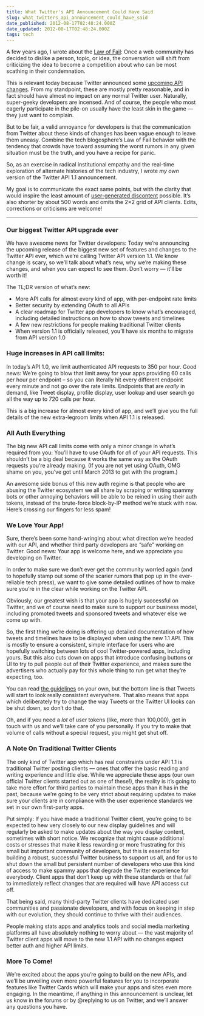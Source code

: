 ```yaml
---
title: What Twitter's API Announcement Could Have Said
slug: what_twitters_api_announcement_could_have_said
date_published: 2012-08-17T02:48:24.000Z
date_updated: 2012-08-17T02:48:24.000Z
tags: tech
---
```


A few years ago, I wrote about the [Law of Fail](http://dashes.com/anil/2009/06/the-end-of-fail.html): Once a web community has decided to dislike a person, topic, or idea, the conversation will shift from criticizing the idea to become a competition about who can be most scathing in their condemnation.

This is relevant today because Twitter announced some [upcoming API changes](https://dev.twitter.com/blog/changes-coming-to-twitter-api). From my standpoint, these are mostly pretty reasonable, and in fact should have almost no impact on any normal Twitter user. Naturally, super-geeky developers are incensed. And of course, the people who most eagerly participate in the pile-on usually have the least skin in the game — they just want to complain.

But to be fair, a valid annoyance for developers is that the communication from Twitter about these kinds of changes has been vague enough to leave them uneasy. Combine the tech blogosphere’s Law of Fail behavior with the tendency that crowds have toward assuming the worst rumors in any given situation must be the truth, and you have a recipe for panic.

So, as an exercise in radical institutional empathy and the real-time exploration of alternate histories of the tech industry, I wrote *my own* version of the Twitter API 1.1 announcement.

My goal is to communicate the exact same points, but with the clarity that would inspire the least amount of [user-generated discontent](http://dashes.com/anil/2007/08/inspirational.html) possible. It’s also shorter by about 500 words and omits the 2×2 grid of API clients. Edits, corrections or criticisms are welcome!

---

### Our biggest Twitter API upgrade ever

We have awesome news for Twitter developers: Today we’re announcing the upcoming release of the biggest new set of features and changes to the Twitter API ever, which we’re calling Twitter API version 1.1. We know change is scary, so we’ll talk about what’s new, why we’re making these changes, and when you can expect to see them. Don’t worry — it’ll be worth it!

The TL;DR version of what’s new:

- More API calls for almost every kind of app, with per-endpoint rate limits
- Better security by extending OAuth to all APIs
- A clear roadmap for Twitter app developers to know what’s encouraged, including detailed instructions on how to show tweets and timelines
- A few new restrictions for people making traditional Twitter clients
- When version 1.1 is officially released, you’ll have six months to migrate from API version 1.0

### Huge increases in API call limits:

In today’s API 1.0, we limit authenticated API requests to 350 per hour. Good news: We’re going to blow that limit away for your apps providing 60 calls per hour per endpoint – so you can literally hit every different endpoint every minute and not go over the rate limits. Endpoints that are *really* in demand, like Tweet display, profile display, user lookup and user search go all the way up to 720 calls per hour.

This is a big increase for almost every kind of app, and we’ll give you the full details of the new extra-legroom limits when API 1.1 is released.

### All Auth Everything

The big new API call limits come with only a minor change in what’s required from you: You’ll have to use OAuth for *all* of your API requests. This shouldn’t be a big deal because it works the same way as the OAuth requests you’re already making. (If you are not yet using OAuth, OMG shame on you, you’ve got until March 2013 to get with the program.)

An awesome side bonus of this new auth regime is that people who are abusing the Twitter ecosystem we all share by scraping or writing spammy bots or other annoying behaviors will be able to be reined in using their auth tokens, instead of the brute-force block-by-IP method we’re stuck with now. Here’s crossing our fingers for less spam!

### We Love Your App!

Sure, there’s been some hand-wringing about what direction we’re headed with our API, and whether third party developers are “safe” working on Twitter. Good news: Your app is welcome here, and we appreciate you developing on Twitter.

In order to make sure we don’t ever get the community worried again (and to hopefully stamp out some of the scarier rumors that pop up in the ever-reliable tech press), we want to give some detailed outlines of how to make sure you’re in the clear while working on the Twitter API.

Obviously, our greatest wish is that your app is hugely successful on Twitter, and we of course need to make sure to support our business model, including promoted tweets and sponsored tweets and whatever else we come up with.

So, the first thing we’re doing is offering up detailed documentation of how tweets and timelines have to be displayed when using the new 1.1 API. This is mostly to ensure a consistent, simple interface for users who are hopefully switching between lots of cool Twitter-powered apps, including yours. But this also cuts down on apps that introduce confusing buttons or UI to try to pull people out of their Twitter experience, and makes sure the advertisers who actually pay for this whole thing to run get what they’re expecting, too.

You can read [the guidelines](https://dev.twitter.com/terms/display-guidelines) on your own, but the bottom line is that Tweets will start to look really consistent everywhere. That also means that apps which deliberately try to change the way Tweets or the Twitter UI looks can be shut down, so don’t do that.

Oh, and if you need a *lot* of user tokens (like, more than 100,000), get in touch with us and we’ll take care of you personally. If you try to make that volume of calls without a special request, you might get shut off.

### A Note On Traditional Twitter Clients

The only kind of Twitter app which has real constraints under API 1.1 is traditional Twitter posting clients — ones that offer the basic reading and writing experience and little else. While we appreciate these apps (our own official Twitter clients started out as one of these!), the reality is it’s going to take more effort for third parties to maintain these apps than it has in the past, because we’re going to be very strict about requiring updates to make sure your clients are in compliance with the user experience standards we set in our own first-party apps.

Put simply: If you have made a traditional Twitter client, you’re going to be expected to hew very closely to our new display guidelines and will regularly be asked to make updates about the way you display content, sometimes with short notice. We recognize that might cause additional costs or stresses that make it less rewarding or more frustrating for this small but important community of developers, but this is essential for building a robust, successful Twitter business to support us all, and for us to shut down the small but persistent number of developers who use this kind of access to make spammy apps that degrade the Twitter experience for everybody. Client apps that don’t keep up with these standards or that fail to immediately reflect changes that are required will have API access cut off.

That being said, many third-party Twitter clients have dedicated user communities and passionate developers, and with focus on keeping in step with our evolution, they should continue to thrive with their audiences.

People making stats apps and analytics tools and social media marketing platforms all have absolutely nothing to worry about — the vast majority of Twitter client apps will move to the new 1.1 API with no changes expect better auth and higher API limits.

### More To Come!

We’re excited about the apps you’re going to build on the new APIs, and we’ll be unveiling even more powerful features for you to incorporate features like Twitter Cards which will make your apps and sites even more engaging. In the meantime, if anything in this announcement is unclear, let us know in the forums or by @replying to us on Twitter, and we’ll answer any questions you have.
